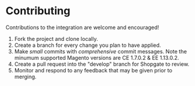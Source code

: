 # Contributing

Contributions to the integration are welcome and encouraged!

1. Fork the project and clone locally.
1. Create a branch for every change you plan to have applied.
1. Make *small* commits with *comprehensive* commit messages. Note the minumum supported Magento versions are CE 1.7.0.2 & EE 1.13.0.2.
1. Create a pull request into the "develop" branch for Shopgate to review.
1. Monitor and respond to any feedback that may be given prior to merging.
